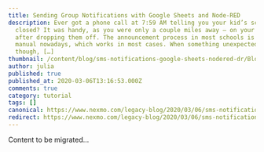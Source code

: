 ```yaml
---
title: Sending Group Notifications with Google Sheets and Node-RED
description: Ever got a phone call at 7:59 AM telling you your kid’s school is
  closed? It was handy, as you were only a couple miles away – on your way home,
  after dropping them off. The announcement process in most schools is still
  manual nowadays, which works in most cases. When something unexpected happens
  though, […]
thumbnail: /content/blog/sms-notifications-google-sheets-nodered-dr/Blog_Group-Notifications_NodeRED_1200x600.png
author: julia
published: true
published_at: 2020-03-06T13:16:53.000Z
comments: true
category: tutorial
tags: []
canonical: https://www.nexmo.com/legacy-blog/2020/03/06/sms-notifications-google-sheets-nodered-dr
redirect: https://www.nexmo.com/legacy-blog/2020/03/06/sms-notifications-google-sheets-nodered-dr
---
```


Content to be migrated...
